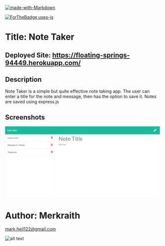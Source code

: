 

[![made-with-Markdown](https://img.shields.io/badge/Made%20with-Markdown-1f425f.svg)](http://commonmark.org)

[![ForTheBadge uses-js](http://ForTheBadge.com/images/badges/uses-js.svg)](http://ForTheBadge.com)


# Title:  Note Taker

## Deployed Site: https://floating-springs-94449.herokuapp.com/

## Description
  Note Taker is a simple but quite effective note taking app.  The user can enter a title for the note and message, then has the option to save it.  Notes are saved using express.js

## Screenshots

![notetaker](/notetaker.png)



# Author: Merkraith

mark.heil122@gmail.com

![alt text](https://github.com/Merkraith.png)


